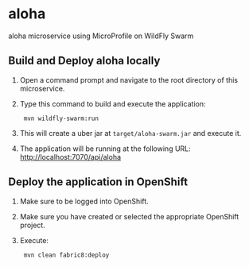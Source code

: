 # aloha
aloha microservice using MicroProfile on WildFly Swarm

Build and Deploy aloha locally
-----------------------------

1. Open a command prompt and navigate to the root directory of this microservice.
2. Type this command to build and execute the application:

        mvn wildfly-swarm:run

3. This will create a uber jar at  `target/aloha-swarm.jar` and execute it.
4. The application will be running at the following URL: <http://localhost:7070/api/aloha>

Deploy the application in OpenShift
-----------------------------------

1. Make sure to be logged into OpenShift.
2. Make sure you have created or selected the appropriate OpenShift project. 
3. Execute:

		mvn clean fabric8:deploy
